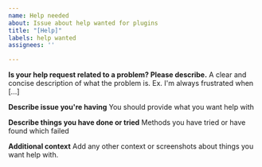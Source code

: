 ```yaml
---
name: Help needed
about: Issue about help wanted for plugins
title: "[Help]"
labels: help wanted
assignees: ''

---
```


**Is your help request related to a problem? Please describe.**
A clear and concise description of what the problem is. Ex. I'm always frustrated when [...]

**Describe issue you're having**
You should provide what you want help with

**Describe things you have done or tried**
Methods you have tried or have found which failed

**Additional context**
Add any other context or screenshots about things you want help with.
